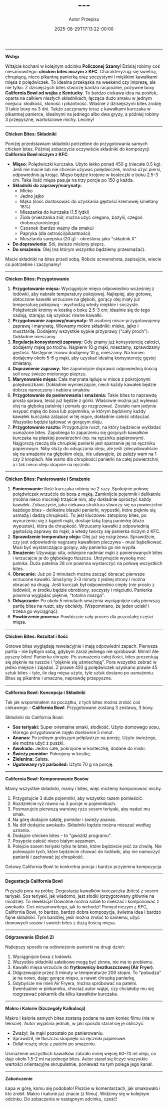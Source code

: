 ﻿---
draft: true
title: "---"
author: "Autor Przepisu"
recipe_image: images/recipe-headers/default.jpg
date: 2025-08-29T17:13:22-00:00
categories: ["do-kategoryzacji"]
tags: ["draft"]
tagline: "Przepis do sformatowania"
servings: 4
prep_time: 15
cook: true
cook_time: 30
calories: 300
protein: 20
fat: 10
carbohydrate: 25
---
---

**Wstęp**

Witajcie kochani w kolejnym odcinku **Policzonej Szamy**! Dzisiaj robimy coś niesamowitego: **chicken bites niczym z KFC**. Charakteryzują się świetną, chrupiącą, nieco pikantną panierką oraz soczystymi i miękkimi kawałkami mięsa z polędwiczek. To idealna przekąska na weekend czy imprezę, ale nie tylko. Z dzisiejszych bites stworzę bardzo racjonalne, pożywne boxy **California Bowl od wujka z Kentucky**. To bardzo ciekawa idea na posiłek, oparta na całkiem niezłych składnikach, łącząca dużo smaku w jednym miejscu: słodkość, słoność i pikantność. Właśnie z dzisiejszymi bites zrobię 3 takie boxy na 3 dni. Także zaczynamy teraz z kawałkami kurczaka w pikantnej panierce, idealnymi na jednego albo dwa gryzy, a później robimy 3 przepyszne, wartościowe michy. Lecimy!

---

**Chicken Bites: Składniki**

Poniżej przedstawiam składniki potrzebne do przygotowania samych chicken bites. Później zobaczycie oczywiście składniki do kompozycji **California Bowl niczym z KFC**.

*   **Mięso:** Polędwiczki kurczaka. Użyto lekko ponad 450 g (niecałe 0.5 kg). Jeśli nie macie lub nie chcecie używać polędwiczek, można użyć piersi, odpowiednio ją krojąc. Mięso będzie krojone w kosteczki o boku 2.5-3 cm. Taka ilość mięsa pasuje na trzy porcje po 150 g każda.
*   **Składniki do zaprawy/marynaty:**
    *   Mleko
    *   Jedno jajko
    *   Mąka (ilość dostosować do uzyskania gęstości kremowej śmietany 18%)
    *   Mieszanka do kurczaka (1.5 łyżki)
    *   Zioła (mieszanka ziół; można użyć oregano, bazylii, czegoś drobnoziarnistego)
    *   Czosnek (bardzo ważny dla smaku)
    *   Papryka (dla ostrości/pikantności)
    *   Musztarda sarepska (20 g) - określona jako "składnik X"
*   **Do doprawienia:** Sól, świeżo mielony pieprz.
*   **Do smażenia:** Olej (na którym wszystko będziemy przesmażać).

Macie składniki na bites przed sobą. Róbcie screenshota, zapisujcie, wiecie co potrzebne i zaczynamy!

---

**Chicken Bites: Przygotowanie**

1.  **Przygotowanie mięsa:** Wyciągnijcie mięso odpowiednio wcześniej z lodówki, aby nabrało temperatury pokojowej. Najlepiej, aby gotowe, obtoczone kawałki wrzucane na głęboki, gorący olej miały już temperaturę pokojową – wychodzą wtedy miękkie i soczyste. Polędwiczki kroimy w kostkę o boku 2.5-3 cm; idealnie się do tego nadają, starając się uzyskać równe kawałki.
2.  **Przygotowanie zaprawy/marynaty:** W osobnej misce przygotowujemy zaprawę i marynatę. Wlewamy mokre składniki: mleko, jajko i musztardę. Dodajemy wszystkie sypkie przyprawy ("cały proch"). Dokładnie mieszamy.
3.  **Regulacja konsystencji zaprawy:** Gdy znamy już konsystencję całości, dodajemy mąkę po trochu. Najpierw 10 g mąki, mieszamy, sprawdzamy gęstość. Następnie znowu dodajemy 10 g, mieszamy. Na koniec dodajemy około 5-6 g mąki, aby uzyskać idealną konsystencję gęstej śmietany.
4.  **Doprawienie zaprawy:** Nie zapomnijcie doprawić odpowiednią ilością soli oraz świeżo mielonego pieprzu.
5.  **Marynowanie mięsa:** Cała marynata ląduje w misce z pokrojonymi polędwiczkami. Dokładnie wymieszajcie, niech każdy kawałek będzie dobrze namoczony i nabiera smaków.
6.  **Przygotowanie do panierowania i smażenia:** Takie bites to naprawdę prosta sprawa, teraz już będzie z górki. Właściwie można już wylewać olej na głęboką patelnię i pomału go rozgrzewać. Zostało nam jedynie wsypać mąkę do boxa lub pojemnika, w którym będziemy każdy kawałek kurczaka zatapiać w tej mące, dokładnie całość obtaczać. Wszystko będzie lądować w gorącym oleju.
7.  **Przygotowanie rusztu:** Przygotujcie ruszt, na który będziecie wykładać usmażone bites. Zapobiega to zaparzeniu się gorących kawałków kurczaka na płaskiej powierzchni (np. na ręczniku papierowym). Najgorszą rzeczą dla chrupkiej panierki jest sparzenie jej na ręczniku papierowym. Niby służy do odsączania oleju, ale jeśli zdecydowaliście się na smażenie na głębokim oleju, nie udawajcie, że zależy wam na 1 czy 2 kroplach. Nie warto dla chrupkości panierki na całej powierzchni, a i tak nieco oleju skapnie na ręczniki.

---

**Chicken Bites: Panierowanie i Smażenie**

1.  **Panierowanie:** Ilość kurczaka robimy na 2 razy. Spokojnie połowę polędwiczek wrzućcie do boxa z mąką. Zamknijcie pojemnik i delikatnie (można nieco mocniej) trząście nim, aby dokładnie oprószyć każdy kawałek. Zobaczycie, jaka ciekawa struktura stworzy się na powierzchni każdego bites – delikatne blaszki panierki, wypustki, które pięknie się usmażą i dadzą chrupkość. To jest kluczowe: zatopiony bites, po wynurzeniu się z kąpieli mąki, dostaje taką fajną panierkę (dużo wypustek), która da chrupkość. Wrzucamy kawałki z odpowiednią gęstością zaprawy do mąki, a wtedy tworzy się panierka niczym z KFC.
2.  **Sprawdzenie temperatury oleju:** Olej już się rozgrzewa. Sprawdźcie, czy jest odpowiednio nagrzany kawałkiem pieczywa – musi bąbelkować. Musi być wystarczająco gorący, aby panierka go nie wypiła.
3.  **Smażenie:** Używając sita, odsiejcie nadmiar mąki z panierowanych bites i wrzucajcie je do głębokiego tłuszczu. Utrzymujcie wysoką moc palnika. Duża patelnia 28 cm powinna wystarczyć na połowę wszystkich bites.
4.  **Obracanie:** Już po 2 minutach można zacząć obracać pierwsze wrzucone kawałki. Smażymy 2-3 minuty z jednej strony i można obracać na drugą. Jeśli kurczak był odpowiednio ciepły (nie prosto z lodówki), w środku będzie obrobiony, soczysty i mięciutki. Panierka powinna wyglądać pięknie, "totalna miazga".
5.  **Odsączanie:** Po około 5 minutach smażenia wyciągnijcie całą pierwszą partię bites na ruszt, aby obciekły. (Wspomniano, że jeden uciekł i trzeba go wyciągnąć).
6.  **Powtórzenie procesu:** Powtórzcie cały proces dla pozostałej części mięsa.

---

**Chicken Bites: Rezultat i Ilość**

Gotowe bites wyglądają rewelacyjnie i mają odpowiedni zapach. Pierwsza partia - nie byłbym sobą, gdybym zaraz jednego nie spróbował. Mmm! Ale pyszny bites! Panierka chrupie. Po usmażeniu całej ilości, bites prezentują się pięknie na ruszcie i "pięknie się uśmiechają". Pora wszystko zebrać w jedno miejsce i zajadać. Z prawie 450 g polędwiczek uzyskano prawie 45 sztuk bites – tyle, ile dag mięsa użyto, tyle sztuk dostano po usmażeniu. Bites są pikantne i smaczne, naprawdę przepyszne.

---

**California Bowl: Koncepcja i Składniki**

Tak jak wspominałem na początku, z tych bites można zrobić coś ciekawego – **California Bowl**. Przygotowane zostaną 3 zestawy, 3 boxy.

Składniki do California Bowl:

*   **Sos teriyaki:** Super orientalne smaki, słodkość. Użyto domowego sosu, którego przygotowanie zajęło dosłownie 5 minut.
*   **Ananas:** Po jednym grubszym półplastrze na porcję. Użyto świeżego, ale można użyć z puszki.
*   **Awokado:** Jedno całe, pokrojone w kosteczkę, dodane do miski.
*   **Świeży pomidor:** Pokrojony w kostkę.
*   **Zielenina:** Sałata.
*   **Ugotowany ryż parboiled:** Użyto 70 g na porcję.

---

**California Bowl: Komponowanie Boxów**

Mamy wszystkie składniki, mamy i bites, więc możemy komponować michy.

1.  Przygotujcie 3 duże pojemniki, aby wszystko razem pomieścić.
2.  Rozdzielcie ryż równo na 3 porcje w pojemnikach.
3.  Posmarujcie pierwszą warstwę ryżu sosem teriyaki, aby nadać mu smak.
4.  Na górę dodajcie sałatę, pomidor i świeży ananas.
5.  Na dół dodajcie awokado. Składniki będzie można mieszać według uznania.
6.  Dodajcie chicken bites – to "gwóźdź programu".
7.  Posypcie całość nieco białym sezamem.
8.  Polejcie sosem teriyaki tylko te bites, które będziecie jeść za chwilę. Nie polewajcie tych, które będziecie chować do lodówki, aby nie namoczyć panierki i zachować jej chrupkość.

Gotowy California Bowl to konkretna porcja i bardzo przyjemna kompozycja.

---

**Degustacja California Bowl**

Przyszła pora na próbę. Degustacja kawałków kurczaczka (bites) z sosem teriyaki. Sos teriyaki, jak wiadomo, jest słodki (przygotowany głównie na miodzie). To rewelacja! Dowolnie można sobie to mieszać i komponować z awokado. Coś niesamowitego, jak to wchodzi! Pomysł niczym z KFC, California Bowl, to bardzo, bardzo dobra kompozycja, świetna idea i bardzo fajne składniki. Tym bardziej, jeśli można zrobić to samemu, użyć domowych sosów i swoich bites z dużą ilością mięsa.

---

**Odgrzewanie (Dzień 2)**

Najlepszy sposób na odświeżenie panierki na drugi dzień:

1.  Wyciągnijcie boxa z lodówki.
2.  Wszystkie składniki sałatkowe mogą być zimne, nie ma to problemu.
3.  Kawałki mięsa wrzućcie do **frytkownicy beztłuszczowej (Air Fryer)**.
4.  Odgrzewajcie przez 3 minuty w temperaturze 200 stopni. To "pobudza" je na nowo, dając gorące mięso, a nawet chrupką panierkę.
5.  Gdybyście nie mieli Air Fryera, można spróbować na patelni. Ewentualnie w piekarniku, chociaż autor wątpi, czy chciałoby mu się rozgrzewać piekarnik dla kilku kawałków kurczaka.

---

**Makro i Kalorie (Szczegóły Kalkulacji)**

Makro i kalorie samych bites zostaną podane na sam koniec filmu (nie w tekście). Autor wyjaśnia jednak, w jaki sposób starał się je obliczyć:

*   Zważył, ile mąki pozostało po panierowaniu.
*   Sprawdził, ile tłuszczu skapnęło na ręczniki papierowe.
*   Odlał resztę oleju z patelni po smażeniu.

Usmażenie wszystkich kawałków zabrało mniej więcej 60-70 ml oleju, co daje około 1.5-2 ml na jednego bites. Autor starał się liczyć wszystkie wartości orientacyjne skrupulatnie, ponieważ na tym polega jego kanał.

---

**Zakończenie**

Łapa w górę, komu się podobało! Piszcie w komentarzach, jak smakowało i kto zrobił. Makro i kalorie już znacie (z filmu). Widzimy się w kolejnym odcinku. Do zobaczenia w następnym odcinku, cześć!